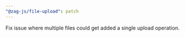 ```yaml
---
"@zag-js/file-upload": patch
---
```


Fix issue where multiple files could get added a single upload operation.
